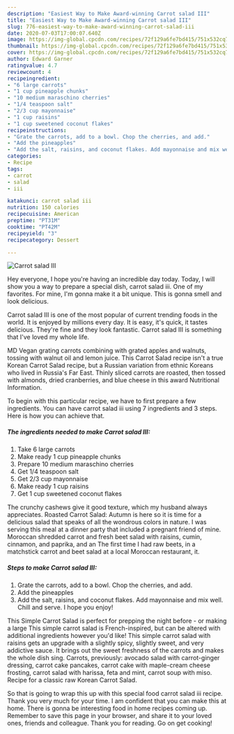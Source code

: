 ```yaml
---
description: "Easiest Way to Make Award-winning Carrot salad III"
title: "Easiest Way to Make Award-winning Carrot salad III"
slug: 776-easiest-way-to-make-award-winning-carrot-salad-iii
date: 2020-07-03T17:00:07.640Z
image: https://img-global.cpcdn.com/recipes/72f129a6fe7bd415/751x532cq70/carrot-salad-iii-recipe-main-photo.jpg
thumbnail: https://img-global.cpcdn.com/recipes/72f129a6fe7bd415/751x532cq70/carrot-salad-iii-recipe-main-photo.jpg
cover: https://img-global.cpcdn.com/recipes/72f129a6fe7bd415/751x532cq70/carrot-salad-iii-recipe-main-photo.jpg
author: Edward Garner
ratingvalue: 4.7
reviewcount: 4
recipeingredient:
- "6 large carrots"
- "1 cup pineapple chunks"
- "10 medium maraschino cherries"
- "1/4 teaspoon salt"
- "2/3 cup mayonnaise"
- "1 cup raisins"
- "1 cup sweetened coconut flakes"
recipeinstructions:
- "Grate the carrots, add to a bowl. Chop the cherries, and add."
- "Add the pineapples"
- "Add the salt, raisins, and coconut flakes. Add mayonnaise and mix well. Chill and serve. I hope you enjoy!"
categories:
- Recipe
tags:
- carrot
- salad
- iii

katakunci: carrot salad iii 
nutrition: 150 calories
recipecuisine: American
preptime: "PT31M"
cooktime: "PT42M"
recipeyield: "3"
recipecategory: Dessert

---
```



![Carrot salad III](https://img-global.cpcdn.com/recipes/72f129a6fe7bd415/751x532cq70/carrot-salad-iii-recipe-main-photo.jpg)

Hey everyone, I hope you're having an incredible day today. Today, I will show you a way to prepare a special dish, carrot salad iii. One of my favorites. For mine, I'm gonna make it a bit unique. This is gonna smell and look delicious.

Carrot salad III is one of the most popular of current trending foods in the world. It is enjoyed by millions every day. It is easy, it's quick, it tastes delicious. They're fine and they look fantastic. Carrot salad III is something that I've loved my whole life.

MD Vegan grating carrots combining with grated apples and walnuts, tossing with walnut oil and lemon juice. This Carrot Salad recipe isn&#39;t a true Korean Carrot Salad recipe, but a Russian variation from ethnic Koreans who lived in Russia&#39;s Far East. Thinly sliced carrots are roasted, then tossed with almonds, dried cranberries, and blue cheese in this award Nutritional Information.


To begin with this particular recipe, we have to first prepare a few ingredients. You can have carrot salad iii using 7 ingredients and 3 steps. Here is how you can achieve that.

<!--inarticleads1-->

##### The ingredients needed to make Carrot salad III:

1. Take 6 large carrots
1. Make ready 1 cup pineapple chunks
1. Prepare 10 medium maraschino cherries
1. Get 1/4 teaspoon salt
1. Get 2/3 cup mayonnaise
1. Make ready 1 cup raisins
1. Get 1 cup sweetened coconut flakes


The crunchy cashews give it good texture, which my husband always appreciates. Roasted Carrot Salad: Autumn is here so it is time for a delicious salad that speaks of all the wondrous colors in nature. I was serving this meal at a dinner party that included a pregnant friend of mine. Moroccan shredded carrot and fresh beet salad with raisins, cumin, cinnamon, and paprika, and an The first time I had raw beets, in a matchstick carrot and beet salad at a local Moroccan restaurant, it. 

<!--inarticleads2-->

##### Steps to make Carrot salad III:

1. Grate the carrots, add to a bowl. Chop the cherries, and add.
1. Add the pineapples
1. Add the salt, raisins, and coconut flakes. Add mayonnaise and mix well. Chill and serve. I hope you enjoy!


This Simple Carrot Salad is perfect for prepping the night before - or making a large This simple carrot salad is French-inspired, but can be altered with additional ingredients however you&#39;d like! This simple carrot salad with raisins gets an upgrade with a slightly spicy, slightly sweet, and very addictive sauce. It brings out the sweet freshness of the carrots and makes the whole dish sing. Carrots, previously: avocado salad with carrot-ginger dressing, carrot cake pancakes, carrot cake with maple-cream cheese frosting, carrot salad with harissa, feta and mint, carrot soup with miso. Recipe for a classic raw Korean Carrot Salad. 

So that is going to wrap this up with this special food carrot salad iii recipe. Thank you very much for your time. I am confident that you can make this at home. There is gonna be interesting food in home recipes coming up. Remember to save this page in your browser, and share it to your loved ones, friends and colleague. Thank you for reading. Go on get cooking!
